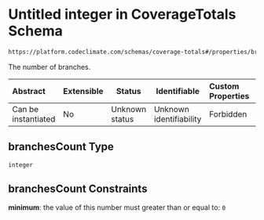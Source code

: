 # Untitled integer in CoverageTotals Schema

```txt
https://platform.codeclimate.com/schemas/coverage-totals#/properties/branchesCount
```

The number of branches.


| Abstract            | Extensible | Status         | Identifiable            | Custom Properties | Additional Properties | Access Restrictions | Defined In                                                                                           |
| :------------------ | ---------- | -------------- | ----------------------- | :---------------- | --------------------- | ------------------- | ---------------------------------------------------------------------------------------------------- |
| Can be instantiated | No         | Unknown status | Unknown identifiability | Forbidden         | Allowed               | none                | [CoverageTotals.schema.json\*](../../spec/schemas/CoverageTotals.schema.json "open original schema") |

## branchesCount Type

`integer`

## branchesCount Constraints

**minimum**: the value of this number must greater than or equal to: `0`
